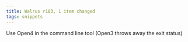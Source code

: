 ```yaml
---
title: Walrus r183, 1 item changed
tags: snippets
---
```


Use Open4 in the command line tool (Open3 throws away the exit status)
